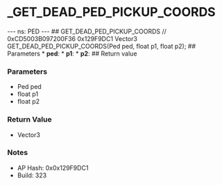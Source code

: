 # _GET_DEAD_PED_PICKUP_COORDS

--- ns: PED --- ## GET_DEAD_PED_PICKUP_COORDS  // 0xCD5003B097200F36 0x129F9DC1 Vector3 GET_DEAD_PED_PICKUP_COORDS(Ped ped, float p1, float p2);   ## Parameters * **ped**: * **p1**: * **p2**:  ## Return value

### Parameters
* Ped ped
* float p1
* float p2

### Return Value
* Vector3

### Notes
* AP Hash: 0x0x129F9DC1
* Build: 323

